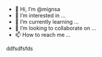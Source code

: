 - 👋 Hi, I’m @mignsa
- 👀 I’m interested in ...
- 🌱 I’m currently learning ...
- 💞️ I’m looking to collaborate on ...
- 📫 How to reach me ...

<!---
mignsa/mignsa is a ✨ special ✨ repository because its `README.md` (this file) appears on your GitHub profile.
You can click the Preview link to take a look at your changes.
--->ddfsdfsfds

